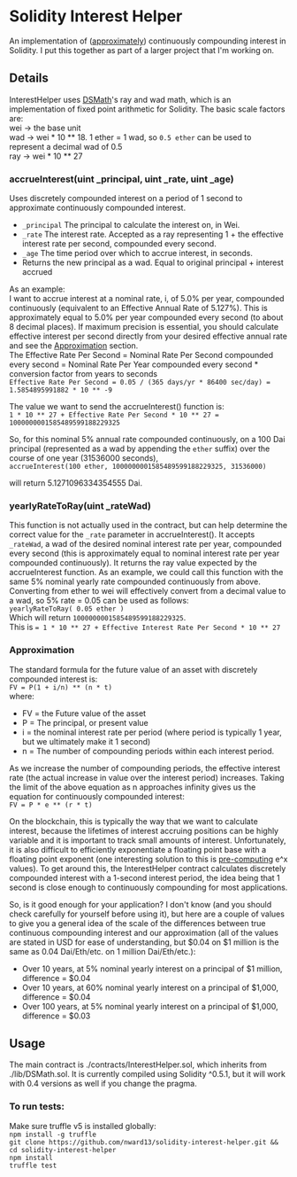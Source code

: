 # Solidity Interest Helper
An implementation of ([approximately](#approximation)) continuously compounding interest in Solidity. I put this together as part of a larger project that I'm working on.
  
## Details  
InterestHelper uses <a href="https://github.com/dapphub/ds-math">DSMath</a>'s ray and wad math, which is an implementation of fixed point arithmetic for Solidity. The basic scale factors are:  
wei -> the base unit  
wad -> wei * 10 ** 18. 1 ether = 1 wad, so ```0.5 ether``` can be used to represent a decimal wad of 0.5  
ray -> wei * 10 ** 27  
  
### accrueInterest(uint _principal, uint _rate, uint _age)
Uses discretely compounded interest on a period of 1 second to approximate continuously compounded interest.  
- ```_principal``` The principal to calculate the interest on, in Wei.  
- ```_rate``` The interest rate. Accepted as a ray representing 1 + the effective interest rate per second, compounded every second.  
- ```_age``` The time period over which to accrue interest, in seconds.  
- Returns the new principal as a wad. Equal to original principal + interest accrued  
 
As an example:  
I want to accrue interest at a nominal rate, i, of 5.0% per year, compounded continuously (equivalent to an Effective Annual Rate of 5.127%). This is approximately equal to 5.0% per year compounded every second (to about 8 decimal places). If maximum precision is essential, you should calculate effective interest per second directly from your desired effective annual rate and see the [Approximation](#approximation) section.  
The Effective Rate Per Second = Nominal Rate Per Second compounded every second = Nominal Rate Per Year compounded every second * conversion factor from years to seconds   
```Effective Rate Per Second = 0.05 / (365 days/yr * 86400 sec/day) = 1.5854895991882 * 10 ** -9```  

The value we want to send the accrueInterest() function is:  
```1 * 10 ** 27 + Effective Rate Per Second * 10 ** 27 = 1000000001585489599188229325```  

So, for this nominal 5% annual rate compounded continuously, on a 100 Dai principal (represented as a wad by appending the ```ether``` suffix) over the course of one year (31536000 seconds),  
```accrueInterest(100 ether, 1000000001585489599188229325, 31536000)```  

will return 5.1271096334354555 Dai.

### yearlyRateToRay(uint _rateWad)
This function is not actually used in the contract, but can help determine the correct value for the ```_rate``` parameter in accrueInterest(). It accepts ```_rateWad```, a wad of the desired nominal interest rate per year, compounded every second (this is approximately equal to nominal interest rate per year compounded continuously). It returns the ray value expected by the accrueInterest function. As an example, we could call this function with the same 5% nominal yearly rate compounded continuously from above. Converting from ether to wei will effectively convert from a decimal value to a wad, so 5% rate = 0.05 can be used as follows:  
```yearlyRateToRay( 0.05 ether )```  
Which will return ```1000000001585489599188229325```.  
This is ```= 1 * 10 ** 27 + Effective Interest Rate Per Second * 10 ** 27```

### Approximation  
The standard formula for the future value of an asset with discretely compounded interest is:  
```FV = P(1 + i/n) ** (n * t)```  
where:  
- FV = the Future value of the asset  
- P = The principal, or present value  
- i = the nominal interest rate per period (where period is typically 1 year, but we ultimately make it 1 second)  
- n =  The number of compounding periods within each interest period.  

As we increase the number of compounding periods, the effective interest rate (the actual increase in value over the interest period) increases. Taking the limit of the above equation as n approaches infinity gives us the equation for continuously compounded interest:  
```FV = P * e ** (r * t)```  

On the blockchain, this is typically the way that we want to calculate interest, because the lifetimes of interest accruing positions can be highly variable and it is important to track small amounts of interest. Unfortunately, it is also difficult to efficiently exponentiate a floating point base with a floating point exponent (one interesting solution to this is <a href="https://github.com/dydxprotocol/protocol/blob/master/contracts/lib/Exponent.sol">pre-computing</a> e^x values). To get around this, the InterestHelper contract calculates discretely compounded interest with a 1-second interest period, the idea being that 1 second is close enough to continuously compounding for most applications.  

So, is it good enough for your application? I don't know (and you should check carefully for yourself before using it), but here are a couple of values to give you a general idea of the scale of the differences between true continuous compounding interest and our approximation (all of the values are stated in USD for ease of understanding, but $0.04 on $1 million is the same as 0.04 Dai/Eth/etc. on 1 million Dai/Eth/etc.):  
- Over 10 years, at 5% nominal yearly interest on a principal of $1 million, difference = $0.04
- Over 10 years, at 60% nominal yearly interest on a principal of $1,000, difference = $0.04
- Over 100 years, at 5% nominal yearly interest on a principal of $1,000, difference = $0.03

## Usage
The main contract is ./contracts/InterestHelper.sol, which inherits from ./lib/DSMath.sol. It is currently compiled using Solidity ^0.5.1, but it will work with 0.4 versions as well if you change the pragma.  

### To run tests:
Make sure truffle v5 is installed globally:  
```npm install -g truffle```  
```git clone https://github.com/nward13/solidity-interest-helper.git && cd solidity-interest-helper```  
```npm install```  
```truffle test```
